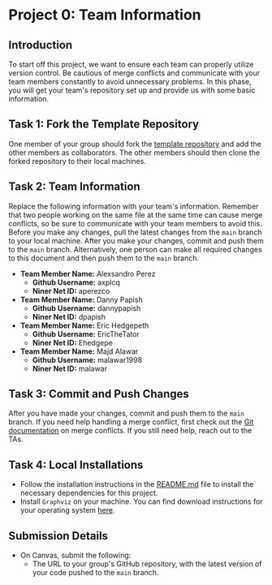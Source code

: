 # Project 0: Team Information

## Introduction

To start off this project, we want to ensure each team can properly utilize version control. Be cautious of merge conflicts and communicate with your team members constantly to avoid unnecessary problems. In this phase, you will get your team's repository set up and provide us with some basic information.

## Task 1: Fork the Template Repository

One member of your group should fork the [template repository](https://github.com/david-gary/onlineStoreTemplate) and add the other members as collaborators. The other members should then clone the forked repository to their local machines.

## Task 2: Team Information

Replace the following information with your team's information. Remember that two people working on the same file at the same time can cause merge conflicts, so be sure to communicate with your team members to avoid this. Before you make any changes, pull the latest changes from the `main` branch to your local machine. After you make your changes, commit and push them to the `main` branch. Alternatively, one person can make all required changes to this document and then push them to the `main` branch.

- **Team Member Name:** Alexsandro Perez
  - **Github Username:** axplcq
  - **Niner Net ID:** aperezco
- **Team Member Name:** Danny Papish
  - **Github Username:** dannypapish
  - **Niner Net ID:** dpapish
- **Team Member Name:** Eric Hedgepeth
  - **Github Username:** EricTheTator
  - **Niner Net ID:** Ehedgepe
- **Team Member Name:** Majd Alawar
  - **Github Username:** malawar1998
  - **Niner Net ID:** malawar

## Task 3: Commit and Push Changes

After you have made your changes, commit and push them to the `main` branch. If you need help handling a merge conflict, first check out the [Git documentation](https://git-scm.com/docs/git-merge#_how_to_resolve_conflicts) on merge conflicts. If you still need help, reach out to the TAs.

## Task 4: Local Installations

- Follow the installation instructions in the [README.md](../../README.md) file to install the necessary dependencies for this project.
- Install `Graphviz` on your machine. You can find download instructions for your operating system [here](https://graphviz.org/download/).

## Submission Details

- On Canvas, submit the following:
  - The URL to your group's GitHub repository, with the latest version of your code pushed to the `main` branch.
